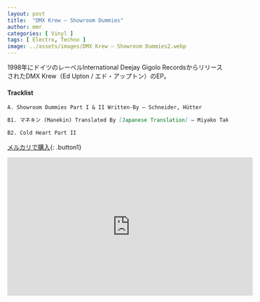 ```yaml
---
layout: post
title:  "DMX Krew – Showroom Dummies"
author: mmr
categories: [ Vinyl ]
tags: [ Electro, Techno ]
image: ../assets/images/DMX Krew – Showroom Dummies2.webp
---
```


1998年にドイツのレーベルInternational Deejay Gigolo RecordsからリリースされたDMX Krew（Ed Upton / エド・アップトン）のEP。

#### Tracklist
```md
A. Showroom Dummies Part I & II Written-By – Schneider, Hütter

B1. マネキン (Manekin) Translated By [Japanese Translation] – Miyako Takagi

B2. Cold Heart Part II
```

[メルカリで購入](https://jp.mercari.com/item/m19224606586?afid=6142608987){: .button1}



<iframe width="560" height="315" src="https://www.youtube.com/embed/GGt0DjAOdZ0?si=E4WkC7YE1A6nK2wr" title="YouTube video player" frameborder="0" allow="accelerometer; autoplay; clipboard-write; encrypted-media; gyroscope; picture-in-picture; web-share" referrerpolicy="strict-origin-when-cross-origin" allowfullscreen></iframe>
